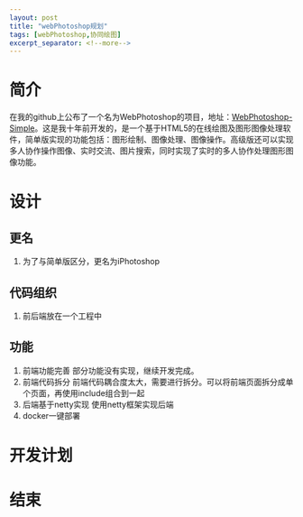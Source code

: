```yaml
---
layout: post
title: "webPhotoshop规划"
tags: [webPhotoshop,协同绘图]
excerpt_separator: <!--more-->
---
```


# 简介
在我的github上公布了一个名为WebPhotoshop的项目，地址：<a href="https://github.com/leanfish2011/WebPhotoshop-Simple" target="_blank">WebPhotoshop-Simple</a>。这是我十年前开发的，是一个基于HTML5的在线绘图及图形图像处理软件，简单版实现的功能包括：图形绘制、图像处理、图像操作。高级版还可以实现多人协作操作图像、实时交流、图片搜索，同时实现了实时的多人协作处理图形图像功能。

# 设计
## 更名
1. 为了与简单版区分，更名为iPhotoshop

## 代码组织   
1. 前后端放在一个工程中

## 功能
1. 前端功能完善
   部分功能没有实现，继续开发完成。
2. 前端代码拆分
   前端代码耦合度太大，需要进行拆分。可以将前端页面拆分成单个页面，再使用include组合到一起
3. 后端基于netty实现
   使用netty框架实现后端
4. docker一键部署

# 开发计划

# 结束